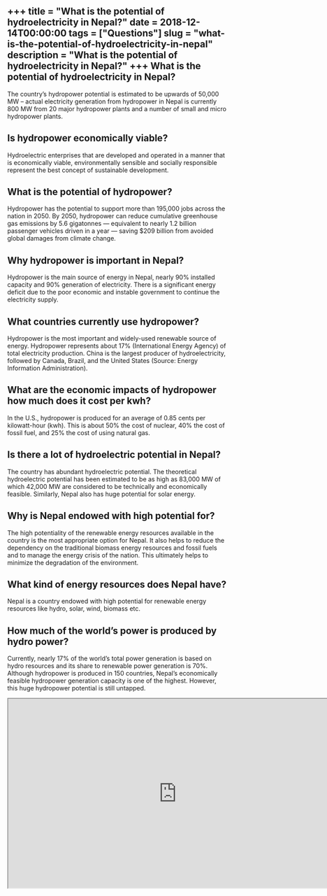 +++
title = "What is the potential of hydroelectricity in Nepal?"
date = 2018-12-14T00:00:00
tags = ["Questions"]
slug = "what-is-the-potential-of-hydroelectricity-in-nepal"
description = "What is the potential of hydroelectricity in Nepal?"
+++
What is the potential of hydroelectricity in Nepal?
---------------------------------------------------

The country’s hydropower potential is estimated to be upwards of 50,000 MW – actual electricity generation from hydropower in Nepal is currently 800 MW from 20 major hydropower plants and a number of small and micro hydropower plants.

Is hydropower economically viable?
----------------------------------

Hydroelectric enterprises that are developed and operated in a manner that is economically viable, environmentally sensible and socially responsible represent the best concept of sustainable development.

What is the potential of hydropower?
------------------------------------

Hydropower has the potential to support more than 195,000 jobs across the nation in 2050. By 2050, hydropower can reduce cumulative greenhouse gas emissions by 5.6 gigatonnes — equivalent to nearly 1.2 billion passenger vehicles driven in a year — saving $209 billion from avoided global damages from climate change.

Why hydropower is important in Nepal?
-------------------------------------

Hydropower is the main source of energy in Nepal, nearly 90% installed capacity and 90% generation of electricity. There is a significant energy deficit due to the poor economic and instable government to continue the electricity supply.

What countries currently use hydropower?
----------------------------------------

Hydropower is the most important and widely-used renewable source of energy. Hydropower represents about 17% (International Energy Agency) of total electricity production. China is the largest producer of hydroelectricity, followed by Canada, Brazil, and the United States (Source: Energy Information Administration).

What are the economic impacts of hydropower how much does it cost per kwh?
--------------------------------------------------------------------------

In the U.S., hydropower is produced for an average of 0.85 cents per kilowatt-hour (kwh). This is about 50% the cost of nuclear, 40% the cost of fossil fuel, and 25% the cost of using natural gas.

Is there a lot of hydroelectric potential in Nepal?
---------------------------------------------------

The country has abundant hydroelectric potential. The theoretical hydroelectric potential has been estimated to be as high as 83,000 MW of which 42,000 MW are considered to be technically and economically feasible. Similarly, Nepal also has huge potential for solar energy.

Why is Nepal endowed with high potential for?
---------------------------------------------

The high potentiality of the renewable energy resources available in the country is the most appropriate option for Nepal. It also helps to reduce the dependency on the traditional biomass energy resources and fossil fuels and to manage the energy crisis of the nation. This ultimately helps to minimize the degradation of the environment.

What kind of energy resources does Nepal have?
----------------------------------------------

Nepal is a country endowed with high potential for renewable energy resources like hydro, solar, wind, biomass etc.

How much of the world’s power is produced by hydro power?
---------------------------------------------------------

Currently, nearly 17% of the world’s total power generation is based on hydro resources and its share to renewable power generation is 70%. Although hydropower is produced in 150 countries, Nepal’s economically feasible hydropower generation capacity is one of the highest. However, this huge hydropower potential is still untapped.

<iframe allow="accelerometer; autoplay; clipboard-write; encrypted-media; gyroscope; picture-in-picture" allowfullscreen="" class="__youtube_prefs__  epyt-is-override  no-lazyload" data-no-lazy="1" data-origheight="433" data-origwidth="770" data-skipgform_ajax_framebjll="" height="433" id="_ytid_47347" loading="lazy" src="https://www.youtube.com/embed/bNvZs3UdZfQ?enablejsapi=1&autoplay=0&cc_load_policy=0&cc_lang_pref=&iv_load_policy=1&loop=0&modestbranding=0&rel=1&fs=1&playsinline=0&autohide=2&theme=dark&color=red&controls=1&" title="YouTube player" width="770"></iframe>